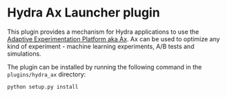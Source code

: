 # Hydra Ax Launcher plugin

This plugin provides a mechanism for Hydra applications to use the [Adaptive Experimentation Platform aka Ax](https://ax.dev/). Ax can be used to optimize any kind of experiment - machine learning experiments, A/B tests and simulations. 

The plugin can be installed by running the following command in the `plugins/hydra_ax` directory:

```
python setup.py install
```